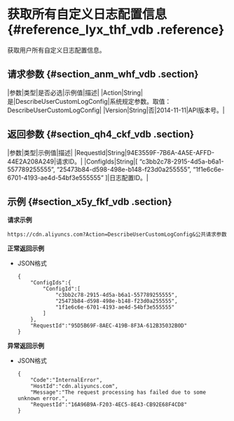 # 获取所有自定义日志配置信息 {#reference_lyx_thf_vdb .reference}

获取用户所有自定义日志配置信息。

## 请求参数 {#section_anm_whf_vdb .section}

|参数|类型|是否必选|示例值|描述|
|Action|String|是|DescribeUserCustomLogConfig|系统规定参数。取值：DescribeUserCustomLogConfig|
|Version|String|否|2014-11-11|API版本号。|

## 返回参数 {#section_qh4_ckf_vdb .section}

|参数|类型|示例值|描述|
|RequestId|String|94E3559F-7B6A-4A5E-AFFD-44E2A208A249|请求ID。|
|ConfigIds|String|\[ “c3bb2c78-2915-4d5a-b6a1-557789255555”, “25473b84-d598-498e-b148-f23d0a255555”, “1f1e6c6e-6701-4193-ae4d-54bf3e555555” \]|日志配置ID。|

## 示例 {#section_x5y_fkf_vdb .section}

**请求示例**

```
https://cdn.aliyuncs.com?Action=DescribeUserCustomLogConfig&公共请求参数
```

**正常返回示例**

-   JSON格式

    ```
    {
        "ConfigIds":{
            "ConfigId":[
                "c3bb2c78-2915-4d5a-b6a1-557789255555",
                "25473b84-d598-498e-b148-f23d0a255555",
                "1f1e6c6e-6701-4193-ae4d-54bf3e555555"
            ]
        },
        "RequestId":"95D5B69F-8AEC-419B-8F3A-612B35032B0D"
    }
    ```


**异常返回示例**

-   JSON格式

    ```
    {
        "Code":"InternalError",
        "HostId":"cdn.aliyuncs.com",
        "Message":"The request processing has failed due to some unknown error.",
        "RequestId":"16A96B9A-F203-4EC5-8E43-CB92E68F4CD8"
    }
    ```



